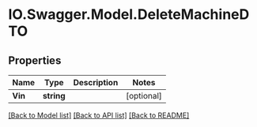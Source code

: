 # IO.Swagger.Model.DeleteMachineDTO
## Properties

Name | Type | Description | Notes
------------ | ------------- | ------------- | -------------
**Vin** | **string** |  | [optional] 

[[Back to Model list]](../README.md#documentation-for-models) [[Back to API list]](../README.md#documentation-for-api-endpoints) [[Back to README]](../README.md)

